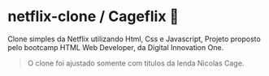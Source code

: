 # netflix-clone / Cageflix 🎥

Clone simples da Netflix utilizando Html, Css e Javascript, Projeto proposto pelo bootcamp HTML Web Developer, da Digital Innovation One.

> O clone foi ajustado somente com títulos da lenda Nicolas Cage.
